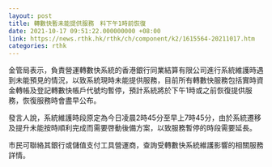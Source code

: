 ```yaml
---
layout: post
title: 轉數快暫未能提供服務　料下午1時前恢復
date: 2021-10-17 09:51:22.000000000 +08:00
link: https://news.rthk.hk/rthk/ch/component/k2/1615564-20211017.htm
categories: rthk
---
```


金管局表示，負責營運轉數快系統的香港銀行同業結算有限公司進行系統維護時遇到未能預見的情況，以致系統現時未能提供服務，目前所有轉數快服務包括實時資金轉帳及登記轉數快帳戶代號均暫停，預計系統將於下午1時或之前恢復提供服務，恢復服務時會盡早公布。

發言人說，系統維護時段原定為今日凌晨2時45分至早上7時45分，由於系統遷移及提升未能按時順利完成而需要啓動後備方案，以致服務暫停的時段需要延長。

市民可聯絡其銀行或儲值支付工具營運商，查詢受轉數快系統維護影響的相關服務詳情。
